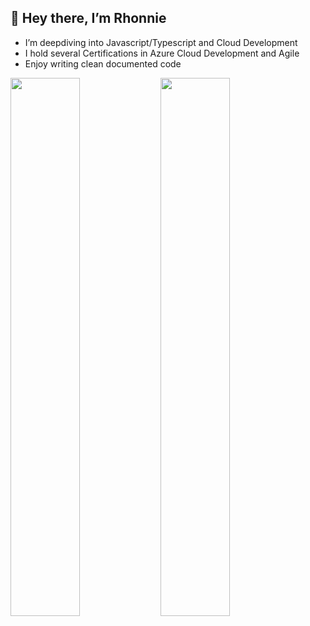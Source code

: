 ## 👋 Hey there, I’m Rhonnie
- I’m deepdiving into Javascript/Typescript and Cloud Development
- I hold several Certifications in Azure Cloud Development and Agile 
- Enjoy writing clean documented code 

<img align='left' width='47%' src="https://github-readme-stats.vercel.app/api?username=rhonnieal&show_icons=true&theme=radical" />

<img align='left' width='47%' src="https://github-readme-stats.vercel.app/api/top-langs/?username=rhonnieal&layout=compact" />
